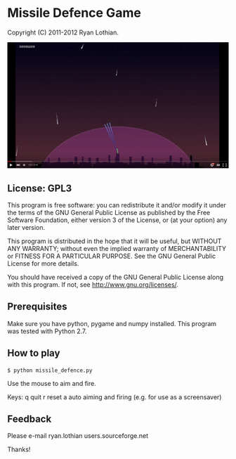 Missile Defence Game
====================

Copyright (C) 2011-2012 Ryan Lothian.

![Screenshot of Missile Defence Game](screenshot.png)

License: GPL3
-------------
This program is free software: you can redistribute it and/or modify
it under the terms of the GNU General Public License as published by
the Free Software Foundation, either version 3 of the License, or
(at your option) any later version.

This program is distributed in the hope that it will be useful,
but WITHOUT ANY WARRANTY; without even the implied warranty of
MERCHANTABILITY or FITNESS FOR A PARTICULAR PURPOSE.  See the
GNU General Public License for more details.

You should have received a copy of the GNU General Public License
along with this program.  If not, see <http://www.gnu.org/licenses/>.

 
Prerequisites
--------------
Make sure you have python, pygame and numpy installed.
This program was tested with Python 2.7.


How to play
-----------

    $ python missile_defence.py

Use the mouse to aim and fire.


Keys:  q   quit
       r   reset
       a   auto aiming and firing (e.g. for use as a screensaver)

 
Feedback
--------
Please e-mail ryan.lothian <at> users.sourceforge.net

Thanks!
